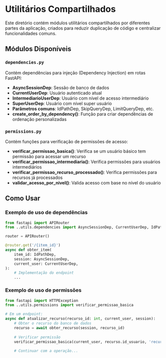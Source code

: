 # Utilitários Compartilhados

Este diretório contém módulos utilitários compartilhados por diferentes partes da aplicação, criados para reduzir duplicação de código e centralizar funcionalidades comuns.

## Módulos Disponíveis

### `dependencies.py`

Contém dependências para injeção (Dependency Injection) em rotas FastAPI:

- **AsyncSessionDep**: Sessão de banco de dados
- **CurrentUserDep**: Usuário autenticado atual
- **IntermediarioUserDep**: Usuário com nível de acesso intermediário
- **SuperUserDep**: Usuário com nível super usuário
- **Parâmetros comuns**: IdPathDep, SkipQueryDep, LimitQueryDep, etc.
- **create_order_by_dependency()**: Função para criar dependências de ordenação personalizadas

### `permissions.py`

Contém funções para verificação de permissões de acesso:

- **verificar_permissao_basica()**: Verifica se um usuário básico tem permissão para acessar um recurso
- **verificar_permissao_intermediaria()**: Verifica permissões para usuários intermediários
- **verificar_permissao_recurso_processado()**: Verifica permissões para recursos já processados
- **validar_acesso_por_nivel()**: Valida acesso com base no nível do usuário

## Como Usar

### Exemplo de uso de dependências

```python
from fastapi import APIRouter
from ..utils.dependencies import AsyncSessionDep, CurrentUserDep, IdPathDep

router = APIRouter()

@router.get('/{item_id}')
async def obter_item(
    item_id: IdPathDep,
    session: AsyncSessionDep,
    current_user: CurrentUserDep,
):
    # Implementação do endpoint
    ...
```

### Exemplo de uso de permissões

```python
from fastapi import HTTPException
from ..utils.permissions import verificar_permissao_basica

# Em um endpoint:
async def atualizar_recurso(recurso_id: int, current_user, session):
    # Obter o recurso do banco de dados
    recurso = await obter_recurso(session, recurso_id)
    
    # Verificar permissão
    verificar_permissao_basica(current_user, recurso.id_usuario, 'recurso')
    
    # Continuar com a operação...
```
